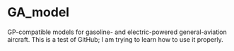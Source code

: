 # GA_model
GP-compatible models for gasoline- and electric-powered general-aviation aircraft.
This is a test of GitHub; I am trying to learn how to use it properly.
